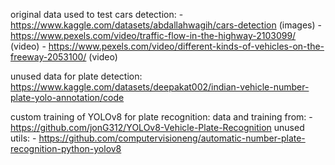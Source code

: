 original data used to test cars detection:
    - https://www.kaggle.com/datasets/abdallahwagih/cars-detection (images)
    - https://www.pexels.com/video/traffic-flow-in-the-highway-2103099/ (video)
    - https://www.pexels.com/video/different-kinds-of-vehicles-on-the-freeway-2053100/ (video)

unused data for plate detection:
    https://www.kaggle.com/datasets/deepakat002/indian-vehicle-number-plate-yolo-annotation/code

custom training of YOLOv8 for plate recognition:
    data and training from:
        - https://github.com/jonG312/YOLOv8-Vehicle-Plate-Recognition
    unused utils:
        - https://github.com/computervisioneng/automatic-number-plate-recognition-python-yolov8